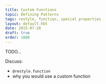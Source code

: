 ```yaml
---
title: Custom Functions
topic: Defining Patterns
tags: restyle, function, special properties
layout: default.hbt
date: 2015-07-20
draft: true
order: 1080
---
```


TODO...

Discuss:

- `@restyle.function`
- why you would use a custom function
